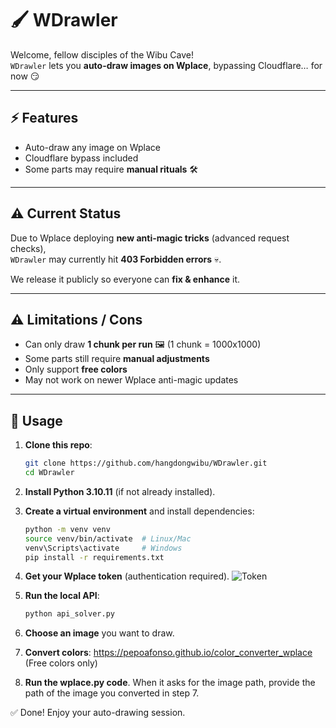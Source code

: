# 🖌️ WDrawler

Welcome, fellow disciples of the Wibu Cave!  
`WDrawler` lets you **auto-draw images on Wplace**, bypassing Cloudflare… for now 😏

---

## ⚡ Features

- Auto-draw any image on Wplace  
- Cloudflare bypass included  
- Some parts may require **manual rituals** 🛠️  

---

## ⚠️ Current Status

Due to Wplace deploying **new anti-magic tricks** (advanced request checks),  
`WDrawler` may currently hit **403 Forbidden errors** 💀.  

We release it publicly so everyone can **fix & enhance** it.  

---
## ⚠️ Limitations / Cons

- Can only draw **1 chunk per run** 🖼️ (1 chunk = 1000x1000) 
- Some parts still require **manual adjustments**  
- Only support **free colors**
- May not work on newer Wplace anti-magic updates  

---

## 🧰 Usage

1. **Clone this repo**:

    ```bash
    git clone https://github.com/hangdongwibu/WDrawler.git
    cd WDrawler
    ```

2. **Install Python 3.10.11** (if not already installed).

3. **Create a virtual environment** and install dependencies:

    ```bash
    python -m venv venv
    source venv/bin/activate  # Linux/Mac
    venv\Scripts\activate     # Windows
    pip install -r requirements.txt
    ```

4. **Get your Wplace token** (authentication required).
![Token](https://media.discordapp.net/attachments/1287299127306227712/1409780418256965673/image.png?ex=68ae9fd4&is=68ad4e54&hm=1f04caf95f78df64b51bb598c9a141214a182fe046edcb2d10157e079e3dc312&=&format=webp&quality=lossless)

6. **Run the local API**:
    ```bash
    python api_solver.py
    ```

7. **Choose an image** you want to draw.

8. **Convert colors**:
    https://pepoafonso.github.io/color_converter_wplace (Free colors only)

9. **Run the wplace.py code**.
When it asks for the image path, provide the path of the image you converted in step 7.

✅ Done! Enjoy your auto-drawing session.

